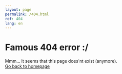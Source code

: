 ```yaml
---
layout: page
permalink: /404.html
ref: 404
lang: en
---
```


# Famous 404 error :/
Mmm... It seems that this page does'nt exist (anymore).  
[Go back to homepage][1]

[1]: {{site.base_url}}/
